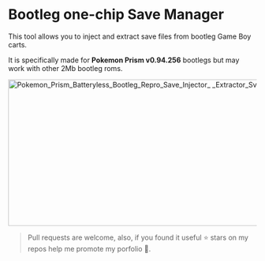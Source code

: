 # Bootleg one-chip Save Manager

This tool allows you to inject and extract save files from bootleg Game Boy carts.

It is specifically made for **Pokemon Prism v0.94.256** bootlegs but may work with other 2Mb bootleg roms.

<img width="642" height="297" alt="Pokemon_Prism_Batteryless_Bootleg_Repro_Save_Injector_ _Extractor_SvgxvATRBq" src="https://github.com/user-attachments/assets/831357f7-371b-4ad8-be30-542758a69f4a" />



> Pull requests are welcome, also, if you found it useful ⭐ stars on my repos help me promote my porfolio 🚀.
